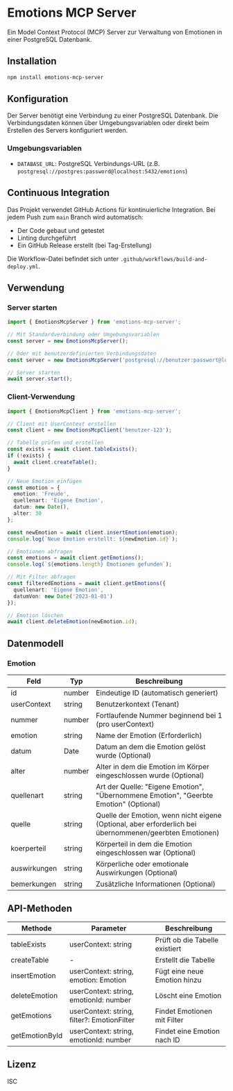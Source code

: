 # Emotions MCP Server

Ein Model Context Protocol (MCP) Server zur Verwaltung von Emotionen in einer PostgreSQL Datenbank.

## Installation

```bash
npm install emotions-mcp-server
```

## Konfiguration

Der Server benötigt eine Verbindung zu einer PostgreSQL Datenbank. Die Verbindungsdaten können über Umgebungsvariablen oder direkt beim Erstellen des Servers konfiguriert werden.

### Umgebungsvariablen

- `DATABASE_URL`: PostgreSQL Verbindungs-URL (z.B. `postgresql://postgres:password@localhost:5432/emotions`)

## Continuous Integration

Das Projekt verwendet GitHub Actions für kontinuierliche Integration. Bei jedem Push zum `main` Branch wird automatisch:

- Der Code gebaut und getestet
- Linting durchgeführt
- Ein GitHub Release erstellt (bei Tag-Erstellung)

Die Workflow-Datei befindet sich unter `.github/workflows/build-and-deploy.yml`.

## Verwendung

### Server starten

```typescript
import { EmotionsMcpServer } from 'emotions-mcp-server';

// Mit Standardverbindung oder Umgebungsvariablen
const server = new EmotionsMcpServer();

// Oder mit benutzerdefinierten Verbindungsdaten
const server = new EmotionsMcpServer('postgresql://benutzer:passwort@localhost:5432/meine_db', 4000);

// Server starten
await server.start();
```

### Client-Verwendung

```typescript
import { EmotionsMcpClient } from 'emotions-mcp-server';

// Client mit UserContext erstellen
const client = new EmotionsMcpClient('benutzer-123');

// Tabelle prüfen und erstellen
const exists = await client.tableExists();
if (!exists) {
  await client.createTable();
}

// Neue Emotion einfügen
const emotion = {
  emotion: 'Freude',
  quellenart: 'Eigene Emotion',
  datum: new Date(),
  alter: 30
};

const newEmotion = await client.insertEmotion(emotion);
console.log(`Neue Emotion erstellt: ${newEmotion.id}`);

// Emotionen abfragen
const emotions = await client.getEmotions();
console.log(`${emotions.length} Emotionen gefunden`);

// Mit Filter abfragen
const filteredEmotions = await client.getEmotions({
  quellenart: 'Eigene Emotion',
  datumVon: new Date('2023-01-01')
});

// Emotion löschen
await client.deleteEmotion(newEmotion.id);
```

## Datenmodell

### Emotion

| Feld        | Typ      | Beschreibung                                                           |
|-------------|----------|-----------------------------------------------------------------------|
| id          | number   | Eindeutige ID (automatisch generiert)                                 |
| userContext | string   | Benutzerkontext (Tenant)                                              |
| nummer      | number   | Fortlaufende Nummer beginnend bei 1 (pro userContext)                 |
| emotion     | string   | Name der Emotion (Erforderlich)                                       |
| datum       | Date     | Datum an dem die Emotion gelöst wurde (Optional)                      |
| alter       | number   | Alter in dem die Emotion im Körper eingeschlossen wurde (Optional)    |
| quellenart  | string   | Art der Quelle: "Eigene Emotion", "Übernommene Emotion", "Geerbte Emotion" (Optional) |
| quelle      | string   | Quelle der Emotion, wenn nicht eigene (Optional, aber erforderlich bei übernommenen/geerbten Emotionen) |
| koerperteil | string   | Körperteil in dem die Emotion eingeschlossen war (Optional)           |
| auswirkungen| string   | Körperliche oder emotionale Auswirkungen (Optional)                   |
| bemerkungen | string   | Zusätzliche Informationen (Optional)                                  |

## API-Methoden

| Methode         | Parameter                       | Beschreibung                            |
|-----------------|---------------------------------|----------------------------------------|
| tableExists     | userContext: string             | Prüft ob die Tabelle existiert          |
| createTable     | -                               | Erstellt die Tabelle                    |
| insertEmotion   | userContext: string, emotion: Emotion | Fügt eine neue Emotion hinzu      |
| deleteEmotion   | userContext: string, emotionId: number | Löscht eine Emotion              |
| getEmotions     | userContext: string, filter?: EmotionFilter | Findet Emotionen mit Filter |
| getEmotionById  | userContext: string, emotionId: number | Findet eine Emotion nach ID      |

## Lizenz

ISC
